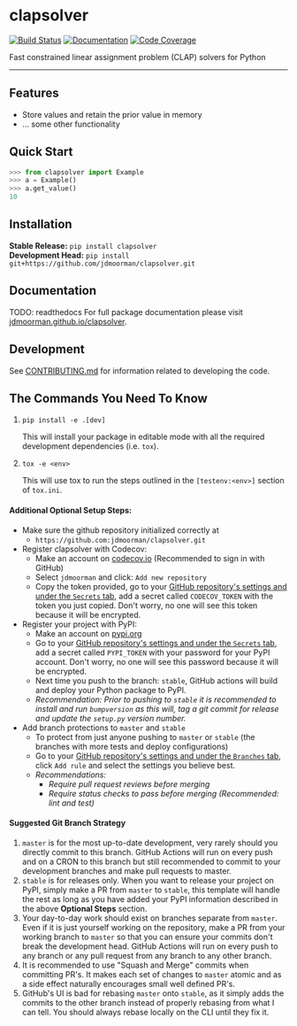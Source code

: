 # clapsolver

[![Build Status](https://github.com/jdmoorman/clapsolver/workflows/Build%20Master/badge.svg)](https://github.com/jdmoorman/clapsolver/actions)
[![Documentation](https://readthedocs.org/projects/clapsolver/badge/?version=latest)](https://clapsolver.readthedocs.io/en/latest/?badge=latest)
[![Code Coverage](https://codecov.io/gh/jdmoorman/clapsolver/branch/master/graph/badge.svg)](https://codecov.io/gh/jdmoorman/clapsolver)

Fast constrained linear assignment problem (CLAP) solvers for Python

---

## Features
* Store values and retain the prior value in memory
* ... some other functionality

## Quick Start
```python
>>> from clapsolver import Example
>>> a = Example()
>>> a.get_value()
10

```

## Installation
**Stable Release:** `pip install clapsolver`<br>
**Development Head:** `pip install git+https://github.com/jdmoorman/clapsolver.git`

## Documentation
TODO: readthedocs
For full package documentation please visit [jdmoorman.github.io/clapsolver](https://jdmoorman.github.io/clapsolver).

## Development
See [CONTRIBUTING.md](CONTRIBUTING.md) for information related to developing the code.

## The Commands You Need To Know
1. `pip install -e .[dev]`

    This will install your package in editable mode with all the required development dependencies (i.e. `tox`).

2. `tox -e <env>`

    This will use tox to run the steps outlined in the `[testenv:<env>]` section of `tox.ini`.

#### Additional Optional Setup Steps:
* Make sure the github repository initialized correctly at
    * `https://github.com:jdmoorman/clapsolver.git`
* Register clapsolver with Codecov:
  * Make an account on [codecov.io](https://codecov.io) (Recommended to sign in with GitHub)
  * Select `jdmoorman` and click: `Add new repository`
  * Copy the token provided, go to your [GitHub repository's settings and under the `Secrets` tab](https://github.com/jdmoorman/clapsolver/settings/secrets),
  add a secret called `CODECOV_TOKEN` with the token you just copied.
  Don't worry, no one will see this token because it will be encrypted.
* Register your project with PyPI:
  * Make an account on [pypi.org](https://pypi.org)
  * Go to your [GitHub repository's settings and under the `Secrets` tab](https://github.com/jdmoorman/clapsolver/settings/secrets),
  add a secret called `PYPI_TOKEN` with your password for your PyPI account.
  Don't worry, no one will see this password because it will be encrypted.
  * Next time you push to the branch: `stable`, GitHub actions will build and deploy your Python package to PyPI.
  * _Recommendation: Prior to pushing to `stable` it is recommended to install and run `bumpversion` as this will,
  tag a git commit for release and update the `setup.py` version number._
* Add branch protections to `master` and `stable`
    * To protect from just anyone pushing to `master` or `stable` (the branches with more tests and deploy
    configurations)
    * Go to your [GitHub repository's settings and under the `Branches` tab](https://github.com/jdmoorman/clapsolver/settings/branches), click `Add rule` and select the
    settings you believe best.
    * _Recommendations:_
      * _Require pull request reviews before merging_
      * _Require status checks to pass before merging (Recommended: lint and test)_

#### Suggested Git Branch Strategy
1. `master` is for the most up-to-date development, very rarely should you directly commit to this branch. GitHub
Actions will run on every push and on a CRON to this branch but still recommended to commit to your development
branches and make pull requests to master.
2. `stable` is for releases only. When you want to release your project on PyPI, simply make a PR from `master` to
`stable`, this template will handle the rest as long as you have added your PyPI information described in the above
**Optional Steps** section.
3. Your day-to-day work should exist on branches separate from `master`. Even if it is just yourself working on the
repository, make a PR from your working branch to `master` so that you can ensure your commits don't break the
development head. GitHub Actions will run on every push to any branch or any pull request from any branch to any other
branch.
4. It is recommended to use "Squash and Merge" commits when committing PR's. It makes each set of changes to `master`
atomic and as a side effect naturally encourages small well defined PR's.
5. GitHub's UI is bad for rebasing `master` onto `stable`, as it simply adds the commits to the other branch instead of
properly rebasing from what I can tell. You should always rebase locally on the CLI until they fix it.
